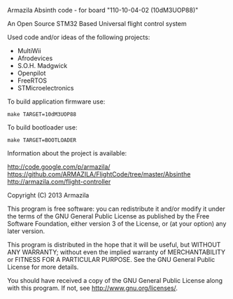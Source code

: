    Armazila Absinth code - for board "110-10-04-02 (10dM3UOP88)"

An Open Source STM32 Based Universal flight control system

Used code and/or ideas of the following projects:

 - MultiWii
 - Afrodevices
 - S.O.H. Madgwick
 - Openpilot
 - FreeRTOS
 - STMicroelectronics

To build application firmware use:
	
    make TARGET=10dM3UOP88

To build bootloader use:

    make TARGET=BOOTLOADER

Information about the project is available:

http://code.google.com/p/armazila/
https://github.com/ARMAZILA/FlightCode/tree/master/Absinthe
http://armazila.com/flight-controller

Copyright (C) 2013  Armazila

   This program is free software: you can redistribute it and/or modify
   it under the terms of the GNU General Public License as published by
   the Free Software Foundation, either version 3 of the License, or
   (at your option) any later version.

   This program is distributed in the hope that it will be useful,
   but WITHOUT ANY WARRANTY; without even the implied warranty of
   MERCHANTABILITY or FITNESS FOR A PARTICULAR PURPOSE.  See the
   GNU General Public License for more details.

   You should have received a copy of the GNU General Public License
   along with this program.  If not, see <http://www.gnu.org/licenses/>.

